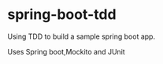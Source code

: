 # spring-boot-tdd


Using TDD to build a sample spring boot app. 
 
Uses Spring boot,Mockito and JUnit 
